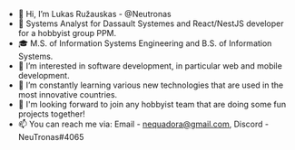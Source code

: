 - 👋 Hi, I’m Lukas Ružauskas - @Neutronas
- 💼 Systems Analyst for Dassault Systemes and React/NestJS developer for a hobbyist group PPM.
- 🎓 M.S. of Information Systems Engineering and B.S. of Information Systems.
- 👀 I’m interested in software development, in particular web and mobile development.
- 🌱 I’m constantly learning various new technologies that are used in the most innovative countries.
- 💞️ I'm looking forward to join any hobbyist team that are doing some fun projects together!
- 📫 You can reach me via: Email - nequadora@gmail.com, Discord - NeuTronas#4065

<!---
Neutronas/Neutronas is a ✨ special ✨ repository because its `README.md` (this file) appears on your GitHub profile.
You can click the Preview link to take a look at your changes.
--->
